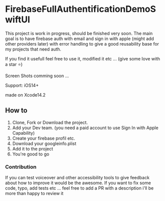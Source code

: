 # FirebaseFullAuthentificationDemoSwiftUI
This project is work in progress, should be finished very soon.
The main goal is to have firebase auth with email and sign in with apple (might add other providers later) with error handling to give a good
reusability base for my projects that need auth.

If you find it usefull feel free to use it, modified it etc ... (give some love with a star ⭐️)

Screen Shots comming soon ...

Support: iOS14+

made on Xcode14.2

## How to
1. Clone, Fork or Download the project.
2. Add your Dev team. (you need a paid account to use Sign In with Apple Capability)
3. Create your firebase profil etc.
4. Download your googleinfo.plist
5. Add it to the project
6. You're good to go

### Contribution

If you can test voiceover and other accessibility tools to give feedback about how to improve it would be the awesome.
If you want to fix some code, typo, add tests etc ... feel free to add a PR with a description i'll be more than happy to review it

